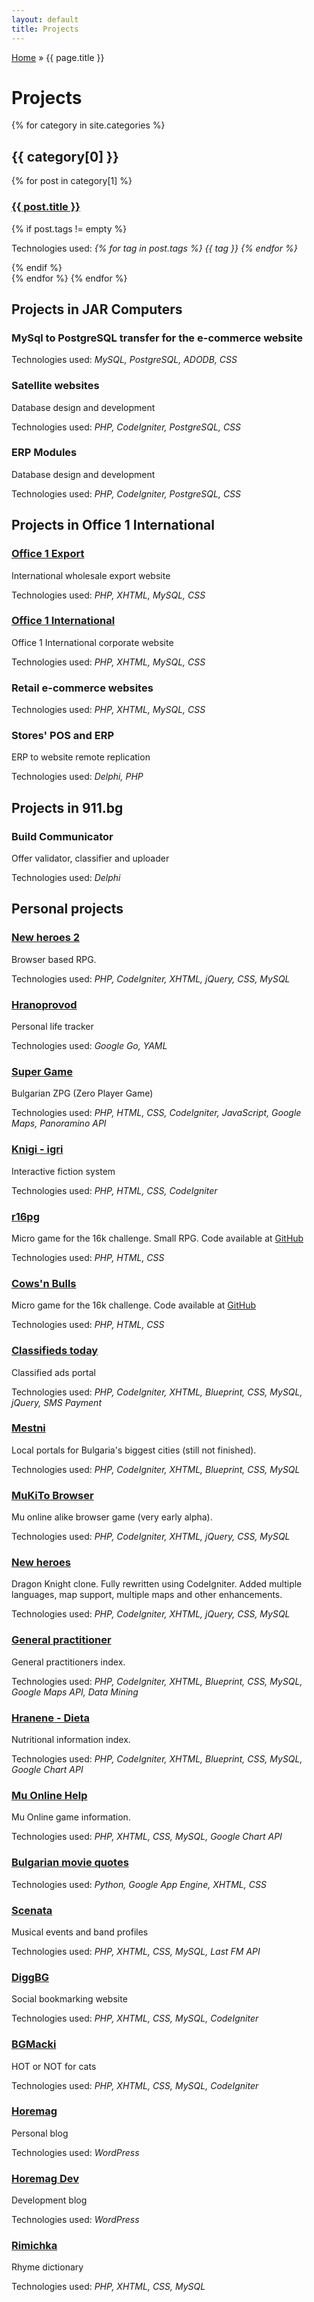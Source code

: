 ```yaml
---
layout: default
title: Projects
---
```


<nav itemprop="breadcrumb">
  <a href="/">Home</a> &raquo;
  {{ page.title }}
</nav>

<h1>Projects</h1>
{% for category in site.categories %}
<h2 id="{{ category[0] }}-ref">{{ category[0] }}</h2>
{% for post in category[1] %}
  <div class="bb">
    <h3><a href="{{ post.url }}">{{ post.title }}</a></h3>
{% if post.tags != empty %}<p class="tech">Technologies used: <em>{% for tag in post.tags %} <span class="tag" rel="tag">{{ tag }}</span> {% endfor %}</em></p>{% endif %}
  </div>
{% endfor %}
{% endfor %}


  <h2 id="jarcomputers">Projects in JAR Computers</h2>
  <div>
    <h3>MySql to PostgreSQL transfer for the e-commerce website</h3>
    <p class="tech">Technologies used: <em>MySQL, PostgreSQL, ADODB, CSS</em></p>
  </div>
  <div>
    <h3>Satellite websites</h3>
    <p>Database design and development</p>
    <p class="tech">Technologies used: <em>PHP, CodeIgniter, PostgreSQL, CSS</em></p>
  </div>
  <div>
    <h3>ERP Modules</h3>
    <p>Database design and development</p>    
    <p class="tech">Technologies used: <em>PHP, CodeIgniter, PostgreSQL, CSS</em></p>
  </div>

  <h2 id="office1">Projects in Office 1 International</h2>
  <div>
    <h3><a href="http://office1export.com">Office 1 Export</a></h3>
    <p>International wholesale export website</p>
    <p class="tech">Technologies used: <em>PHP, XHTML, MySQL, CSS</em></p>
  </div>
  <div>
    <h3><a href="http://office1international.com">Office 1 International</a></h3>
    <p>Office 1 International corporate website</p>
    <p class="tech">Technologies used: <em>PHP, XHTML, MySQL, CSS</em></p>
  </div>
  <div>
    <h3>Retail e-commerce websites</h3>
    <p class="tech">Technologies used: <em>PHP, XHTML, MySQL, CSS</em></p>
  </div>
  <div>
    <h3>Stores' POS and ERP</h3>
    <p>ERP to website remote replication</p>
    <p class="tech">Technologies used: <em>Delphi, PHP</em></p>
  </div>

  <h2 id="911">Projects in 911.bg</h2>
  <div>
    <h3>Build Communicator</h3>
    <p>Offer validator, classifier and uploader</p>
    <p class="tech">Technologies used: <em>Delphi</em></p>
  </div>

  <h2>Personal projects</h2>
  <div>
    <h3><a href="https://github.com/aquilax/novigeroi2">New heroes 2</a></h3>
    <p>Browser based RPG.</p>
    <p class="tech">Technologies used: <em>PHP, CodeIgniter, XHTML, jQuery, CSS, MySQL</em></p>
  </div>

  <div>
    <h3><a href="https://github.com/aquilax/hranoprovod-go">Hranoprovod</a></h3>
    <p>Personal life tracker</p>
    <p class="tech">Technologies used: <em>Google Go, YAML</em></p>
  </div>
  
  <div>
    <h3><a href="http://super.igrii.com/">Super Game</a></h3>
    <p>Bulgarian ZPG (Zero Player Game)</p>
    <p class="tech">Technologies used: <em>PHP, HTML, CSS, CodeIgniter, JavaScript, Google Maps, Panoramino API</em></p>
  </div>
  <div>
    <h3><a href="http://knigi.igrii.com/">Knigi - igri</a></h3>
    <p>Interactive fiction system</p>
    <p class="tech">Technologies used: <em>PHP, HTML, CSS, CodeIgniter</em></p>
  </div>
  <div>
    <h3><a href="http://posterfans.com/game/rp16g.php">r16pg</a></h3>
    <p>Micro game for the 16k challenge. Small RPG. Code available at <a href="https://github.com/aquilax/rp16g">GitHub</a></p>
    <p class="tech">Technologies used: <em>PHP, HTML, CSS</em></p>
  </div>
  <div>
    <h3><a href="http://posterfans.com/game/">Cows'n Bulls</a></h3>
    <p>Micro game for the 16k challenge. Code available at <a href="https://github.com/aquilax/cowsNBulls">GitHub</a></p>
    <p class="tech">Technologies used: <em>PHP, HTML, CSS</em></p>
  </div>
  <div>
    <h3><a href="http://obiavidnes.com">Classifieds today</a></h3>
    <p>Classified ads portal</p>
    <p class="tech">Technologies used: <em>PHP, CodeIgniter, XHTML, Blueprint, CSS, MySQL, jQuery, SMS Payment</em></p>
  </div>
  <div>
    <h3><a href="http://mestni.com">Mestni</a></h3>
    <p>Local portals for Bulgaria's biggest cities (still not finished).</p>
    <p class="tech">Technologies used: <em>PHP, CodeIgniter, XHTML, Blueprint, CSS, MySQL</em></p>
  </div>
  <div>
    <h3><a href="http://code.google.com/p/mukitobrowser/">MuKiTo Browser</a></h3>
    <p>Mu online alike browser game (very early alpha).</p>
    <p class="tech">Technologies used: <em>PHP, CodeIgniter, XHTML, jQuery, CSS, MySQL</em></p>
  </div>
  <div>
    <h3><a href="http://novigeroi.com">New heroes</a></h3>
    <p>Dragon Knight clone. Fully rewritten using CodeIgniter. Added multiple languages, map support, multiple maps and other enhancements.</p>
    <p class="tech">Technologies used: <em>PHP, CodeIgniter, XHTML, jQuery, CSS, MySQL</em></p>
  </div>
  <div>
    <h3><a href="http://lichen-lekar.com">General practitioner</a></h3>
    <p>General practitioners index.</p>
    <p class="tech">Technologies used: <em>PHP, CodeIgniter, XHTML, Blueprint, CSS, MySQL, Google Maps API, Data Mining</em></p>
  </div>
  <div>
    <h3><a href="http://hranenedieta.com">Hranene - Dieta</a></h3>
    <p>Nutritional information index.</p>
    <p class="tech">Technologies used: <em>PHP, CodeIgniter, XHTML, Blueprint, CSS, MySQL, Google Chart API</em></p>
  </div>
  <div>
    <h3><a href="http://muonlinehelp.com">Mu Online Help</a></h3>
    <p>Mu Online game information.</p>
    <p class="tech">Technologies used: <em>PHP, XHTML, CSS, MySQL, Google Chart API</em></p>
  </div>
  <div>
    <h3><a href="http://citatnik.appspot.com">Bulgarian movie quotes</a></h3>
    <p class="tech">Technologies used: <em>Python, Google App Engine, XHTML, CSS</em></p>
  </div>
  <div>
    <h3><a href="http://scenata.com">Scenata</a></h3>
    <p>Musical events and band profiles</p>
    <p class="tech">Technologies used: <em>PHP, XHTML, CSS, MySQL, Last FM API</em></p>
  </div>
  <div>
    <h3><a href="http://diggbg.com">DiggBG</a></h3>
    <p>Social bookmarking website</p>
    <p class="tech">Technologies used: <em>PHP, XHTML, CSS, MySQL, CodeIgniter</em></p>
  </div>
  <div>
    <h3><a href="http://bgmacki.com">BGMacki</a></h3>
    <p>HOT or NOT for cats</p>
    <p class="tech">Technologies used: <em>PHP, XHTML, CSS, MySQL, CodeIgniter</em></p>
  </div>
  <div>
    <h3><a href="http://blog.horemag.net">Horemag</a></h3>
    <p>Personal blog</p>
    <p class="tech">Technologies used: <em>WordPress</em></p>
  </div>
  <div>
    <h3><a href="http://dev.horemag.net">Horemag Dev</a></h3>
    <p>Development blog</p>
    <p class="tech">Technologies used: <em>WordPress</em></p>
  </div>
  <div>
    <h3><a href="http://rimichka.com">Rimichka</a></h3>
    <p>Rhyme dictionary</p>
    <p class="tech">Technologies used: <em>PHP, XHTML, CSS, MySQL</em></p>
  </div>
